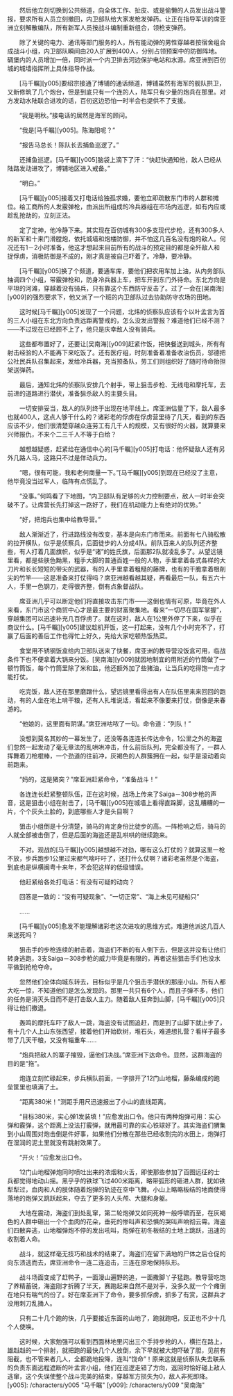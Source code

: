 　　然后他立刻切换到公共频道，向全体工作、扯皮、或是偷懒的人员发出战斗警报，要求所有人员立刻撤回，内卫部队给大家发枪发弹药。让正在指导军训的席亚洲立刻解散编队，所有新军人员按战斗编制重新组合，领枪支弹药。

　　除了关键的电力、通讯等部门服务的人，所有能动弹的男性穿越者按宿舍组合成战斗小组，内卫部队瞬间由20人扩展到400人，分别占领预案中的防御阵地。碉堡内的人员增加一倍，同时派一个内卫排去河边保护电站和水源。席亚洲到百仞城的城墙指挥所上具体指导作战。

　　[马千瞩][y005]要绍宗接通了博铺的通话频道，博铺虽然有海军的舰队拱卫，又新修筑了几个炮台，但是到底只有一个连的人，陆军只有少量的炮兵在那里。对方发动水陆联合进攻的话，百仞这边恐怕一时半会也提供不了支援。

　　“我是明秋。”接电话的居然是海军的顾问。

　　“我是[马千瞩][y005]。陈海阳呢？”

　　“报告马总长！陈队长去捕鱼巡逻了。”

　　还捕鱼巡逻。[马千瞩][y005]脑袋上滴下了汗：“快赶快通知他，敌人已经从陆路发动进攻了，博铺地区进入戒备。”

　　“明白。”

　　[马千瞩][y005]接着又打电话给独孤求婚，要他立即疏散东门市的人群和摊位。给工商所的人发霰弹枪，由派出所组成的冷兵器组在市场内巡逻，如有内应或趁乱抢劫的，立刻正法。

　　定了定神，他冷静下来。其实现在百仞城有300多支现代步枪，还有300多人的新军和十来门滑膛炮，依托城墙和炮楼防御，并不怕这几百名没有炮的敌人。何况还有1－2小时准备，他这才想起来目前所有的战斗的预定目的都是全歼敌人和捉俘虏，消极防御是不成的，刚才真是被自己吓着了。冷静，要冷静。

　　[马千瞩][y005]换了个频道，要通车库，要他们把农用车加上油，从内务部队抽调四个小组，带霰弹枪和，防身冷兵器上车，把车开到东门外待命。东北方向是平坦的河滩，穿越着没有骑兵，只有靠这个东西防守反击了。过了一会在[吴南海][y009]的强烈要求下，他又派了一个班的内卫部队过去协助防守农场的田地。

　　这时候[马千瞩][y005]发现了一个问题，北炜的侦察队应该有个以叶孟言为首的三人小组在东北方向负责远距离警戒的，怎么没发出警报？难道他们已经不测？——不过现在已经顾不上了，他只是庆幸敌人没有骑兵。

　　这些都布置好了，还要让[吴南海][y009]赶紧作饭，把快餐送到城头，所有有射击经验的人不能再下来吃饭了。还有医疗组，时刻准备着准备收治伤员，邬德把公社民兵队召集起来，发给冷兵器，充当预备队，劳工们则组织好了随时待命抬担架送弹药。

　　最后，通知北炜的侦察队安排几个射手，带上狙击步枪、无线电和摩托车，去前进的道路进行潜伏，准备狙杀敌人的主要头目。

　　一切安排妥当，敌人的队列终于出现在地平线上。席亚洲估量了下，敌人最多也就400人，这点人够干什么的？诸彩老的俘虏在俘虏营里待了几天，看到的东西应该不少，他们很清楚穿越众连劳工有几千人的规模，又有很好的火器，就算要来兴师报仇，不来个二三千人不等于白给？

　　越想越疑惑，赶紧给在通信中心的[马千瞩][y005]打电话：他怀疑敌人还有另外几路人马，这路只不过是佯动兵力。

　　“嗯，很有可能，我和老何商量一下。”[马千瞩][y005]到现在已经没了主意，他毕竟没当过军人，临阵有点慌乱了。

　　“没事。”何鸣看了下地图，“内卫部队有足够的火力控制要点，敌人一时半会突破不了。让席营长先打掉这一路好了，我们在机动能力上有绝对的优势。”

　　“好，把炮兵也集中给教导营。”

　　敌人渐渐近了，行进路线没有改变，基本是向东门市而来。前面有七八骑松散的拉开横队，似乎是侦察兵，后面徒步的人分成4队。前队百来人的队列还齐整些，有人打着几面旗帜，似乎是“诸”的姓氏旗，后面那2队就凌乱多了。从望远镜里看，都是些肤色黝黑，粗手大脚的普通百姓一般的人物，手里拿着各式各样的大刀片和长长短短的带尖的武器，有的人手里拿着粗糙的藤牌，也有的干脆拿着根削尖的竹竿——这是准备来打仗得吗？席亚洲越看越其疑，再看最后一队，有五六十人，手里一色钢刀，走得很齐整，倒有点象督战队。

　　席亚洲几乎可以断定他们将直接攻击东门市——这倒也情有可原，毕竟在外人来看，东门市这个商贸中心才是最主要的财富聚集地。看来“一切尽在国军掌握”，穿越集团可以迅速补充几百俘虏了。就在这时，敌人在1公里外停了下来，似乎在商议什么。[马千瞩][y005]建议趁机开饭，这一打起来，没有几个小时完不了，打赢了后面的善后工作也得忙上好久，先给大家吃顿热饭热菜。

　　食堂用不锈钢饭盒给内卫部队送来了快餐，席亚洲的教导营没饭盒可用，临战条件下也不便拿着大锅来分饭。[吴南海][y009]就因地制宜的用附近的竹筒做了一顿竹筒饭，每个竹筒里除了米和盐，他还额外加了些猪油，让当兵的吃得饱一点才能打仗。

　　吃完饭，敌人还在那里磨蹭什么，望远镜里看得出有人在队伍里来来回回的跑动，有的人坐在地上啃干粮，还有人扎堆说话，看起来不像要来打仗，倒像是来春游的。

　　“他娘的，这里面有阴谋。”席亚洲咕哝了一句。命令道：“列队！”

　　没想到莫名其妙的一幕发生了，还没等各连连长传达命令，1公里之外的海盗们忽然一起发动了毫无章法的乱哄哄冲击，什么前后队列，完全都没有了，一群人挥舞着刀枪棍棒，一个劲道的往前冲，灰褐色的人群簇拥在一起，似乎是滚动着向前跑来。

　　“妈的，这是猪突？”席亚洲赶紧命令，“准备战斗！”

　　各连连长赶紧整顿队伍，正在这时候，战场上传来了Saiga－308步枪的声音，这是狙击小组在射击了，[马千瞩][y005]在城墙上看得直跺脚，这乱糟糟的一片，个个灰头土脸的，到底哪些人才是头目啊？

　　狙击小组倒是十分清楚，骑马的肯定身份比徒步的高。一阵枪响之后，骑马的人就全部被击倒了，但是后面的海盗还是乱哄哄的继续跑来。

　　不对。观战的[马千瞩][y005]越想越不对劲，哪有这么打仗的？就算这里一枪不放，步兵跑步1公里过来都气喘吁吁了，还打什么仗啊？诸彩老虽然是个海盗，到底也是纵横闽粤十来年，不会犯这样的低级错误。

　　他赶紧给各处打电话：有没有可疑的动向？

　　回答是一致的：“没有可疑现象”、“一切正常”、“海上未见可疑船只”

　　……

　　[马千瞩][y005]愈发不能理解诸彩老这次进攻的思维方式，难道他派这几百人来送死吗？

　　狙击手的步枪连续的射击着，海盗们不断的有人倒下去，但是这并没有让他们转身逃跑，3支Saiga－308步枪的威力毕竟是有限的，再者这些狙击手们也没水平做到抢枪夺命。

　　忽然他们全体向城东转去，目标似乎是几个狙击手潜伏的那座小山。所有人都大吃一惊，不知道他们是怎么发现的。那里一共只有6个人，而且子弹不多，他们的任务是消灭头目而不是打击敌人主力。随着敌人狂奔到山脚，[马千瞩][y005]只得让他们撤退。

　　轰鸣的摩托车吓了敌人一跳，海盗没有试图追赶，而是到了山脚下就止步了，有十几个人上山东张西望，接着他们开始砍树，堆石头，难道想扎营？看样子最多带了几天干粮，又没有辎重车……

　　“炮兵把敌人的寨子摧毁，逼他们决战。”席亚洲下达命令。显然，这群海盗的目的是“拖”。

　　炮连立刻忙碌起来，步兵横队前面，一字排开了12门山地榴，藤条编成的跑垒筐里也填满了土。

　　“距离380米！”测距手用尺迅速报出了小山的直线距离。

　　“目标380米，实心弹1发装填！”应愈发出口令。他只有两种炮弹可用：实心弹和霰弹，这个距离上没法打霰弹，就用最可靠的实心铁球好了。其实海盗们猬集到小山周围对炮击倒是件好事，如果他们分散在那些已经收割完的水田上，炮弹打在湿润的泥土里就没有跳射效果了。

　　“开火！”应愈发出口令。

　　12门山地榴弹炮同时喷吐出来的浓烟和火舌，即使那些参加了百图远征的士兵都觉得地动山摇。黑乎乎的铁球飞过400米距离，略带弧形的砸进人群，犹如铁犁犁过，血肉和人的肢体随着炮弹的轨迹在空中飞舞。小山上略略板结的地面使得落地的炮弹又跳跃起来，夺去了更多的人头颅、大腿和身躯。

　　大地在震动，海盗们到处乱窜，第二轮炮弹又如同死神一般呼啸而至，在灰褐色的人群中砸出一个个血肉的花朵，垂死的惨叫声和恐惧的哭叫声响彻云霄。海盗们四散奔逃，山地榴弹炮不停的发出吼叫，炮弹在初冬板结的土地上跳跃，迅速的收割着人命。

　　战斗，就这样毫无技巧和战术的结束了。海盗们在留下满地的尸体之后仓促的向东溃逃而去，席亚洲命令一连二连追击，三连在原地保持队形。

　　战斗场面变成了赶鸭子，一面漫山遍野的追，一面撒脚丫子猛跑。教导营吃饱了养精蓄锐，海盗刚才折腾了半天，赛跑起来自然不是对手，没多久就一个个瘫倒在地只有喘气的份了。好在席亚洲下了命令，要多抓俘虏，抓多了有赏，这群兵才没用刺刀乱捅人。

　　只有二十几个跑的快，几乎要接近东面的山地了，跑就跑吧，反正也不少十几个人使唤。

　　这时候，大家勉强可以看到西面林地里闪出三个手持步枪的人，横拦在路上，雄赳赳的一个排射，就把跑的最快几个人放倒，余下早就被大炮吓破了胆，见前有阻截，也不管来者几人，全都跪地投降，连叫“饶命”！原来这就是侦察队失去联系的负责东面远程遮断的叶孟言小组，他们在巡逻走错了方向，返回时恰好碰上敌人逃窜，这个失误使整个战斗完美的结束，穿越军方损失为0，敌人非死即降。
[y005]: /characters/y005 "马千瞩"
[y009]: /characters/y009 "吴南海"
